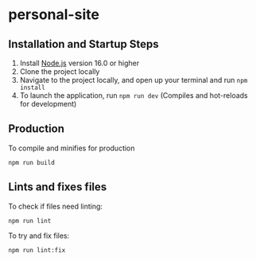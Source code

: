 # personal-site

## Installation and Startup Steps

1. Install [Node.js](https://nodejs.org/en/download/) version 16.0 or higher
2. Clone the project locally
3. Navigate to the project locally, and open up your terminal and run `npm install`
4. To launch the application, run `npm run dev` (Compiles and hot-reloads for development)

## Production

To compile and minifies for production

`npm run build`

## Lints and fixes files

To check if files need linting:

`npm run lint`

To try and fix files:

`npm run lint:fix`
